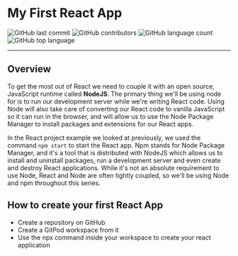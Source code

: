 # My First React App

![GitHub last commit](https://img.shields.io/github/last-commit/JoyZadan/first-react-app?color=fuschia&style=for-the-badge)
![GitHub contributors](https://img.shields.io/github/contributors/JoyZadan/first-react-app?color=purple&style=for-the-badge)
![GitHub language count](https://img.shields.io/github/languages/count/JoyZadan/first-react-app?color=blue&style=for-the-badge)
![GitHub top language](https://img.shields.io/github/languages/top/JoyZadan/first-react-app?color=yellow&style=for-the-badge)

---
## Overview
To get the most out of React we need to couple it with an open source, JavaScript runtime called **NodeJS**. The primary thing we'll be using node for is to run our development server while we're writing React code. Using Node will also take care of converting our React code to vanilla JavaScript so it can run in the browser, and will allow us to use the Node Package Manager
to install packages and extensions for our React apps.

In the React project example we looked at previously, we used the command `npm start` to start the React app. Npm stands for Node Package Manager, and it's a tool that is distributed with NodeJS which allows us to install and uninstall packages, run a development server and even create and destroy React applications. While it's not an absolute requirement to use Node, React and Node are often tightly coupled, so we'll be using Node and npm throughout this series.

## **How to create your first React App**
* Create a repository on GitHub
* Create a GitPod workspace from it
* Use the npx command inside your workspace to create your react application

